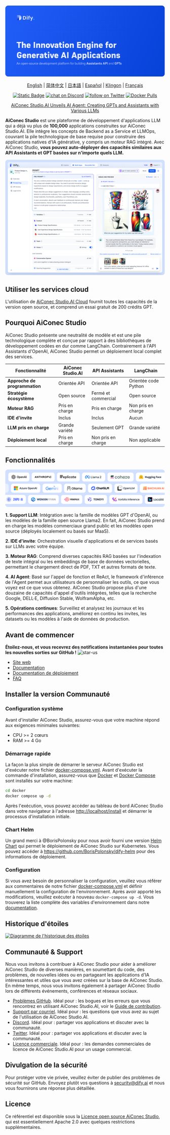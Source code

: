 [![](./images/describe.png)](https://dify.ai)
<p align="center">
  <a href="./README.md">English</a> |
  <a href="./README_CN.md">简体中文</a> |
  <a href="./README_JA.md">日本語</a> |
  <a href="./README_ES.md">Español</a> |
  <a href="./README_KL.md">Klingon</a> |
  <a href="./README_FR.md">Français</a>
</p>

<p align="center">
    <a href="https://dify.ai" target="_blank">
        <img alt="Static Badge" src="https://img.shields.io/badge/AI-AiConec Studio?logo=AI&logoColor=%20%23f5f5f5&label=AiConec Studio&labelColor=%20%23155EEF&color=%23EAECF0"></a>
    <a href="https://discord.gg/FngNHpbcY7" target="_blank">
        <img src="https://img.shields.io/discord/1082486657678311454?logo=discord"
            alt="chat on Discord"></a>
    <a href="https://twitter.com/intent/follow?screen_name=dify_ai" target="_blank">
        <img src="https://img.shields.io/twitter/follow/dify_ai?style=social&logo=X"
            alt="follow on Twitter"></a>
    <a href="https://hub.docker.com/u/langgenius" target="_blank">
        <img alt="Docker Pulls" src="https://img.shields.io/docker/pulls/langgenius/dify-web"></a>
</p>

<p align="center">
   <a href="https://dify.ai/blog/dify-ai-unveils-ai-agent-creating-gpts-and-assistants-with-various-llms" target="_blank">
   AiConec Studio.AI Unveils AI Agent: Creating GPTs and Assistants with Various LLMs
  </a>
</p>


**AiConec Studio** est une plateforme de développement d'applications LLM qui a déjà vu plus de **100,000** applications construites sur AiConec Studio.AI. Elle intègre les concepts de Backend as a Service et LLMOps, couvrant la pile technologique de base requise pour construire des applications natives d'IA générative, y compris un moteur RAG intégré. Avec AiConec Studio, **vous pouvez auto-déployer des capacités similaires aux API Assistants et GPT basées sur n'importe quels LLM.**

![](./images/demo.png)

## Utiliser les services cloud  

L'utilisation de [AiConec Studio.AI Cloud](https://dify.ai) fournit toutes les capacités de la version open source, et comprend un essai gratuit de 200 crédits GPT.

## Pourquoi AiConec Studio

AiConec Studio présente une neutralité de modèle et est une pile technologique complète et conçue par rapport à des bibliothèques de développement codées en dur comme LangChain. Contrairement à l'API Assistants d'OpenAI, AiConec Studio permet un déploiement local complet des services.

| Fonctionnalité | AiConec Studio.AI | API Assistants | LangChain |
|---------------|----------|-----------------|------------|
| **Approche de programmation** | Orientée API | Orientée API | Orientée code Python |  
| **Stratégie écosystème** | Open source | Fermé et commercial | Open source |
| **Moteur RAG** | Pris en charge | Pris en charge | Non pris en charge |
| **IDE d'invite** | Inclus | Inclus | Aucun |
| **LLM pris en charge** | Grande variété | Seulement GPT | Grande variété |
| **Déploiement local** | Pris en charge | Non pris en charge | Non applicable |

 ## Fonctionnalités  

![](./images/models.png)

**1\. Support LLM**: Intégration avec la famille de modèles GPT d'OpenAI, ou les modèles de la famille open source Llama2. En fait, AiConec Studio prend en charge les modèles commerciaux grand public et les modèles open source (déployés localement ou basés sur MaaS).  

**2\. IDE d'invite**: Orchestration visuelle d'applications et de services basés sur LLMs avec votre équipe.  

**3\. Moteur RAG**: Comprend diverses capacités RAG basées sur l'indexation de texte intégral ou les embeddings de base de données vectorielles, permettant le chargement direct de PDF, TXT et autres formats de texte.

**4\. AI Agent**: Basé sur l'appel de fonction et ReAct, le framework d'inférence de l'Agent permet aux utilisateurs de personnaliser les outils, ce que vous voyez est ce que vous obtenez. AiConec Studio propose plus d'une douzaine de capacités d'appel d'outils intégrées, telles que la recherche Google, DELL·E, Diffusion Stable, WolframAlpha, etc.

**5\. Opérations continues**: Surveillez et analysez les journaux et les performances des applications, améliorez en continu les invites, les datasets ou les modèles à l'aide de données de production.  

## Avant de commencer

**Étoilez-nous, et vous recevrez des notifications instantanées pour toutes les nouvelles sorties sur GitHub !**
![star-us](https://github.com/langgenius/dify/assets/100913391/95f37259-7370-4456-a9f0-0bc01ef8642f)

- [Site web](https://dify.ai)  
- [Documentation](https://docs.dify.ai)  
- [Documentation de déploiement](https://docs.dify.ai/getting-started/install-self-hosted)   
- [FAQ](https://docs.dify.ai/getting-started/faq)  


## Installer la version Communauté  

### Configuration système  

Avant d'installer AiConec Studio, assurez-vous que votre machine répond aux exigences minimales suivantes:  

- CPU >= 2 cœurs
- RAM >= 4 Go 

### Démarrage rapide 

La façon la plus simple de démarrer le serveur AiConec Studio est d'exécuter notre fichier [docker-compose.yml](docker/docker-compose.yaml). Avant d'exécuter la commande d'installation, assurez-vous que [Docker](https://docs.docker.com/get-docker/) et [Docker Compose](https://docs.docker.com/compose/install/) sont installés sur votre machine:  

```bash
cd docker
docker compose up -d
```

Après l'exécution, vous pouvez accéder au tableau de bord AiConec Studio dans votre navigateur à l'adresse [http://localhost/install](http://localhost/install) et démarrer le processus d'installation initiale.  

### Chart Helm 

Un grand merci à @BorisPolonsky pour nous avoir fourni une version [Helm Chart](https://helm.sh/) qui permet le déploiement de AiConec Studio sur Kubernetes.
Vous pouvez accéder à https://github.com/BorisPolonsky/dify-helm pour des informations de déploiement.  

### Configuration  

Si vous avez besoin de personnaliser la configuration, veuillez vous référer aux commentaires de notre fichier [docker-compose.yml](docker/docker-compose.yaml) et définir manuellement la configuration de l'environnement. Après avoir apporté les modifications, veuillez exécuter à nouveau `docker-compose up -d`. Vous trouverez la liste complète des variables d'environnement dans notre [documentation](https://docs.dify.ai/getting-started/install-self-hosted/environments).  

## Historique d'étoiles  

[![Diagramme de l'historique des étoiles](https://api.star-history.com/svg?repos=langgenius/dify&type=Date)](https://star-history.com/#langgenius/dify&Date)  


## Communauté & Support  

Nous vous invitons à contribuer à AiConec Studio pour aider à améliorer AiConec Studio de diverses manières, en soumettant du code, des problèmes, de nouvelles idées ou en partageant les applications d'IA intéressantes et utiles que vous avez créées sur la base de AiConec Studio. En même temps, nous vous invitons également à partager AiConec Studio lors de différents événements, conférences et réseaux sociaux.  

- [Problèmes GitHub](https://github.com/langgenius/dify/issues). Idéal pour : les bogues et les erreurs que vous rencontrez en utilisant AiConec Studio.AI, voir le [Guide de contribution](CONTRIBUTING.md).  
- [Support par courriel](mailto:hello@dify.ai?subject=[GitHub]Questions%20About%20Dify). Idéal pour : les questions que vous avez au sujet de l'utilisation de AiConec Studio.AI.   
- [Discord](https://discord.gg/FngNHpbcY7). Idéal pour : partager vos applications et discuter avec la communauté.   
- [Twitter](https://twitter.com/dify_ai). Idéal pour : partager vos applications et discuter avec la communauté.
- [Licence commerciale](mailto:business@dify.ai?subject=[GitHub]Business%20License%20Inquiry). Idéal pour : les demandes commerciales de licence de AiConec Studio.AI pour un usage commercial.  

## Divulgation de la sécurité  

Pour protéger votre vie privée, veuillez éviter de publier des problèmes de sécurité sur GitHub. Envoyez plutôt vos questions à security@dify.ai et nous vous fournirons une réponse plus détaillée.  

## Licence  

Ce référentiel est disponible sous la [Licence open source AiConec Studio](LICENSE), qui est essentiellement Apache 2.0 avec quelques restrictions supplémentaires.
